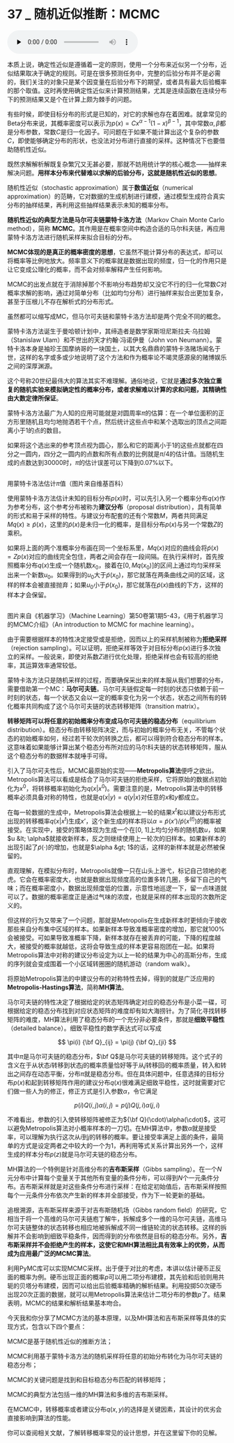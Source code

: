 # 37 _ 随机近似推断：MCMC

<audio id="audio" title="37 | 随机近似推断：MCMC" controls="" preload="none"><source id="mp3" src="https://static001.geekbang.org/resource/audio/97/9c/978d1588fa63a3786b8c4aa6e4b1569c.mp3"></audio>

本质上说，确定性近似是遵循着一定的原则，使用一个分布来近似另一个分布，近似结果取决于确定的规则。可是在很多预测任务中，完整的后验分布并不是必需的，我们关注的对象只是某个因变量在后验分布下的期望，或者具有最大后验概率的那个取值。这时再使用确定性近似来计算预测结果，尤其是连续函数在连续分布下的预测结果又是个在计算上颇为棘手的问题。

有些时候，即使目标分布的形式是已知的，对它的求解也存在着困难。就拿常见的Beta分布来说，其概率密度可以表示为$p(x) = Cx^{\alpha - 1}(1 - x)^{\beta - 1}$，其中常数$\alpha, \beta$都是分布参数，常数$C$是归一化因子。可问题在于如果不能计算出这个复杂的参数$C$，即使能够确定分布的形状，也没法对分布进行直接的采样。这种情况下也要借助随机性近似。

既然求解解析解既复杂繁冗又无甚必要，那就不妨用统计学的核心概念——抽样来解决问题。**用样本分布来代替难以求解的后验分布，这就是随机性近似的思想**。

随机性近似（stochastic approximation）属于**数值近似**（numerical approximation）的范畴，它对数据的生成机制进行建模，通过模型生成符合真实分布的抽样结果，再利用这些抽样结果表示未知的概率分布。

**随机性近似的典型方法是马尔可夫链蒙特卡洛方法**（Markov Chain Monte Carlo method），简称 **MCMC**。其作用是在概率空间中构造合适的马尔科夫链，再应用蒙特卡洛方法进行随机采样来拟合目标的分布。

**MCMC体现的是真正的概率密度的思想**，它虽然不能计算分布的表达式，却可以将概率等比例地放大。频率意义下的概率就是数据出现的频度，归一化的作用只是让它变成公理化的概率，而不会对频率解释产生任何影响。

MCMC的出发点就在于消除掉那个不影响分布趋势却又没它不行的归一化常数$C$对概率求解的影响，通过对简单分布（比如均匀分布）进行抽样来拟合出更加复杂，甚至于压根儿不存在解析式的分布形式。

虽然都可以缩写成MC，但马尔可夫链和蒙特卡洛方法却是两个完全不同的概念。

蒙特卡洛方法诞生于曼哈顿计划中，其缔造者是数学家斯坦尼斯拉夫·乌拉姆（Stanislaw Ulam）和不世出的天才约翰·冯诺伊曼（John von Neumann）。蒙特卡洛本身是袖珍王国摩纳哥的一块国土，以其大名鼎鼎的蒙特卡洛赌场闻名于世，这样的名字或多或少地说明了这个方法和作为概率论不竭灵感源泉的赌博娱乐之间的深厚渊源。

这个号称20世纪最伟大的算法其实不难理解。通俗地说，它就是**通过多次独立重复的随机实验来模拟确定性的概率分布，或者求解难以计算的求和问题，其精确性由大数定律所保证**。

蒙特卡洛方法最广为人知的应用可能就是对圆周率$\pi$的估算：在一个单位面积的正方形里随机且均匀地抛洒若干个点，然后统计这些点中和某个选取出的顶点之间距离小于1的点的数目。

如果将这个选出来的参考顶点视为圆心，那么和它的距离小于1的这些点就都在四分之一圆内，四分之一圆内的点数和所有点数的比例就是$\pi / 4$的估计值。当随机生成的点数达到30000时，$\pi$的估计误差可以下降到0.07%以下。

<img src="https://static001.geekbang.org/resource/image/eb/7a/eb0945aa2185df958f4568e58300e77a.gif" alt="" />

用蒙特卡洛法估计$\pi$值（图片来自维基百科）

使用蒙特卡洛方法估计未知的目标分布$p(x)$时，可以先引入另一个概率分布$q(x)$作为参考分布，这个参考分布被称为**建议分布**（proposal distribution），具有简单的形式和易于采样的特性。与建议分布配套的还有个常数$M$，两者共同满足$Mq(x) \ge {\tilde p}(x)$，这里的${\tilde p}(x)$是未归一化的概率，是目标分布$p(x)$与另一个常数$Z$的乘积。

如果将上面的两个准概率分布画在同一个坐标系里，$Mq(x)$对应的曲线会将${\tilde p}(x) = Zp(x)$对应的曲线完全包住，两者之间会存在一段间隔。在执行采样时，首先按照概率分布$q(x)$生成一个随机数$x_0$，接着在$[0, Mq(x_0)]$的区间上通过均匀采样采出来一个新数$u_0$。如果得到的$u_0$大于${\tilde p}(x_0)$，那它就落在两条曲线之间的区域，这样的样本会被直接抛弃；如果$u_0$小于${\tilde p}(x_0)$，那它就落在${\tilde p}(x)$曲线的下方，这样的样本才会保留。

<img src="https://static001.geekbang.org/resource/image/34/bd/34ccdb2c4ff5b1cd36db6c53cee6d3bd.png" alt="" />

图片来自《机器学习》（Machine Learning）第50卷第1期5-43，《用于机器学习的MCMC介绍》（An introduction to MCMC for machine learning）。

由于需要根据样本的特性决定接受或是拒绝，因而以上的采样机制被称为**拒绝采样**（rejection sampling）。可以证明，拒绝采样等效于对目标分布$p(x)$进行多次独立的采样。一般说来，即使对系数$Z$进行优化处理，拒绝采样也会有较高的拒绝率，其运算效率通常较低。

蒙特卡洛方法只是随机采样的过程，而要确保采出来的样本服从我们想要的分布，需要借助第一个MC：**马尔可夫链**。马尔可夫链假定每一时刻的状态只依赖于前一时刻的状态，每一个状态又会以一定的概率变化为另一个状态，状态之间所有的转化概率共同构成了这个马尔可夫链的状态转移矩阵（transition matrix）。

**转移矩阵可以将任意的初始概率分布变成马尔可夫链的稳态分布**（equilibrium distribution）。稳态分布由转移矩阵决定，而与初始的概率分布无关，不管每个状态的初始概率如何，经过若干轮次的转换之后，都可以得到符合稳态分布的样本。这意味着如果能够计算出某个稳态分布所对应的马尔科夫链的状态转移矩阵，服从这个稳态分布的数据样本就唾手可得。

引入了马尔可夫性后，MCMC最原始的实现——**Metropolis算法**便呼之欲出。Metropolis算法可以看成是结合了马尔可夫链的拒绝采样，它将原始的数据点初始化为$x^{0}$，将转移概率初始化为$q(x | x^{0})$。需要注意的是，Metropolis算法中的转移概率必须具备对称的特性，也就是$q(x | y) = q(y | x)$对任意的$x$和$y$都成立。

在每一轮数据的生成中，Metropolis算法会根据上一轮的结果$x^{t}$和以建议分布形式出现的转移概率$q(x | x^{t})$生成$x’$，这个新生成的样本将以$\alpha = {\tilde p}(x’) / {\tilde p}(x^{(t)})$的概率被接受。在实现中，接受的策略体现为生成一个在[0, 1]上均匀分布的随机数$u$，如果$u &lt; \alpha$就接收新样本，反之则继续使用上一轮次的旧样本。如果新样本的出现引起了${\tilde p}(\cdot)$的增加，也就是$\alpha &gt; 1$的话，这样的新样本就是必然被保留的。

直观理解，在模拟分布时，Metropolis就像一只在山头上游弋，标记自己领地的老虎。它会在概率密度大，也就是数据出现频度高的位置多转几圈，多留下自己的气味；而在概率密度小，数据出现频度低的位置，示意性地巡逻一下，留一点味道就可以了。数据的概率密度正是通过气味的浓度，也就是采样的样本出现的次数所定义的。

但这样的行为又带来了一个问题，那就是Metropolis在生成新样本时更倾向于接收那些来自分布集中区域的样本。如果新样本导致准概率密度的增加，那它就100%会被接受。可如果导致准概率下降，新样本就存在被丢弃的可能，下降的程度越大，被接受的概率就越低，这将会导致生成的样本更容易抱团在一起。如果将Metropolis算法中对称的建议分布设定为以上一轮的结果为中心的高斯分布，生成的序列就会变成围着一个小区域转圈圈的随机游动（random walk）。

将原始Metropolis算法的中建议分布的对称特性去掉，得到的就是广泛应用的**Metropolis-Hastings算法**，简称**MH算法**。

马尔可夫链的特性决定了根据给定的状态矩阵确定对应的稳态分布是小菜一碟，可根据给定的稳态分布找到对应状态矩阵的难度却有如大海捞针。为了简化寻找转移矩阵的难度，MH算法利用了稳态分布的一个充分非必要条件，那就是**细致平稳性**（detailed balance）。细致平稳性的数学表达式可以写成

$$ \pi(i) {\bf Q}_{ij} = \pi(j) {\bf Q}_{ji} $$

其中$\pi$是马尔可夫链的稳态分布，$\bf Q$是马尔可夫链的转移矩阵。这个式子的含义在于从状态$i$转移到状态$j$的概率质量恰好等于从$j$转移回$i$的概率质量，转入和转出之间存在动态平衡，分布$\pi$就是稳态分布。但在具体问题中，任意选择的目标分布$p(x)$和起到转移矩阵作用的建议分布$q(x)$很难满足细致平稳性，这时就需要对它们做一些人为的修正，修正方式是引入参数$\alpha$，令它满足

$$ p(i)Q(i, j)\alpha(i, j) = p(j)Q(j, i)\alpha(j, i) $$

不难看出，参数的引入使转移矩阵被修正为${\bf Q}(\cdot)\alpha(\cdot)$，这可以避免Metropolis算法对小概率样本的一刀切。在MH算法中，参数$\alpha$就是接受率，可以理解为执行这次从$i$到$j$的转移的概率。要让接受率满足上面的条件，最简单的方式是设定两者之中较大的一个为1，再利用等式关系计算出另外一个，这样生成的样本分布$p(z)$就是马尔可夫链的稳态分布。

MH算法的一个特例是针对高维分布的**吉布斯采样**（Gibbs sampling）。在一个$N$元分布中计算每个变量关于其他所有变量的条件分布，可以得到$N$个一元条件分布。吉布斯采样就是对这些条件分布进行采样：在给定初始值后，吉布斯采样按照每个一元条件分布依次产生新的样本并全部接受，作为下一轮更新的基础。

追根溯源，吉布斯采样来源于对吉布斯随机场（Gibbs random field）的研究，它相当于将一个高维的马尔可夫链庖丁解牛，拆解成多个一维的马尔可夫链，高维马尔可夫链整体的状态转移也相应地被拆解成不同一维链轮流的状态转移。这样的拆解并不会影响到细致平稳条件，因而得到的分布依然是目标的稳态分布。另外，**吉布斯采样并不会拒绝产生的样本，这使它和MH算法相比具有效率上的优势，从而成为应用最广泛的MCMC算法**。

利用PyMC库可以实现MCMC采样。出于便于对比的考虑，本讲以估计硬币正反面的概率为例。硬币出现正面的概率$p$可以用二项分布建模，其先验和后验则用共轭的贝塔分布建模，因而可以给出后验概率精确的解析结果。利用投掷50次硬币出现20次正面的数据，就可以用Metropolis算法来估计二项分布的参数$p$了。结果表明，MCMC的结果和解析结果基本吻合。

今天我和你分享了MCMC方法的基本原理，以及MH算法和吉布斯采样等具体的实现方式，包含以下四个要点：


 MCMC是基于随机性近似的推断方法；


MCMC利用基于蒙特卡洛方法的随机采样将任意的初始分布转化为马尔可夫链的稳态分布；


MCMC的关键问题是找到和目标稳态分布匹配的转移矩阵；


MCMC的典型方法包括一维的MH算法和多维的吉布斯采样。


在MCMC中，转移概率或者建议分布$q(x, y)$的选择是关键因素，其设计的优劣会直接影响到算法的性能。

你可以查阅相关文献，了解转移概率常见的设计思想，并在这里留下你的见解。

<img src="https://static001.geekbang.org/resource/image/b6/95/b6a23dde9947f887513575d2a35c4795.jpg" alt="" />


